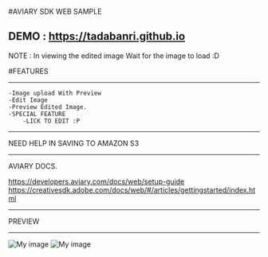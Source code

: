 #AVIARY SDK WEB SAMPLE

DEMO : https://tadabanri.github.io
----------------------------------
NOTE : In viewing the edited image Wait for the image to load :D

#FEATURES 
__________________________________
	-Image upload With Preview
	-Edit Image
	-Preview Edited Image.
	-SPECIAL FEATURE
		-LICK TO EDIT :P
__________________________________

NEED HELP IN SAVING TO AMAZON S3

--------------------------------
AVIARY DOCS.

https://developers.aviary.com/docs/web/setup-guide
https://creativesdk.adobe.com/docs/web/#/articles/gettingstarted/index.html

--------------------------------
 PREVIEW
____________________
![My image](https://raw.githubusercontent.com/tadabanri/aviary-web-sample/master/image/preview0.jpg)
![My image](https://raw.githubusercontent.com/tadabanri/aviary-web-sample/master/image/preview.jpg)
